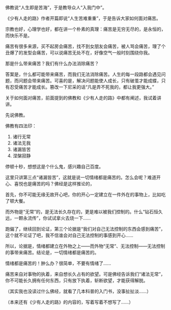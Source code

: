 

佛教说“人生即是苦海”，于是教导众人“入我门中”。

《少有人走的路》作者开篇即说“人生苦难重重”，于是告诉大家如何面对痛苦。

宗教也好，心理学也好，都在讲一个朴素的真理：痛苦是无穷无尽的，是永恒的，而快乐不是。

痛苦有很多来源，买不起房会痛苦，找不到女朋友会痛苦，被人骂会痛苦，理了个丑爆了的发型会痛苦，可以说痛苦无处不在，好像空气一般时刻围绕你我。

那是什么带来痛苦？我们有什么办法消除痛苦？

答案是，什么都可能带来痛苦，而我们无法消除痛苦。人生的每一段路都会遇见问题，而问题会带来痛苦。可喜的是，解决问题能使人成长，只有破茧才能成蝶，只有忍受痛苦才能成长。篡改一下尼采的话“凡是弄不死我的，都让我更强大。”

关于如何面对痛苦，前面提到的佛教和《少有人走的路》中都有阐述，我试着讲讲。

先说佛教。

佛教有四法印：

1. 诸行无常
2. 诸法无我
3. 诸漏皆苦
4. 涅槃寂静

停顿十秒，想想这是个什么鬼，感兴趣自己百度。

这里只讲第三点“诸漏皆苦”，这就是说一切情绪都是痛苦的。怎么会呢？难道开心、喜悦也是痛苦的吗？佛经是这样推论的，

首先，你不可能无缘无故开心吧，你的开心一定建立在一件外在的事物上，比如吃了顿大餐。

而外物是“无常”的，是无法长久存在的，更是难以被我们控制的。什么“钻石恒久远，一颗永流传”，你试试拿火去烧一下……

跑偏了，继续回到论证，第三个论据是“我们对自己无法控制的东西会感到痛苦”，这个就不论证了吧，我不信谁会对自己无法控制的事感到开心……

所以，论据是，情绪都建立在外物之上——而外物“无常”、无法控制——无法控制的事带来痛苦。结论是，一切情绪都是痛苦的。

情绪都是痛苦的！肿么办？很简单，不要有情绪了……

痛苦来自对事物的执着，来自想长久占有的欲望。可是佛经告诉我们“诸法无常”，你不可能长久拥有任何东西，只有放下执着，斩断欲望，才能获得解脱。

（其实我也没读过什么佛经，就看了几本科普的入门书，没事扯扯淡……）

（本来还有《少有人走的路》的内容的，写着写着不想写了……）







